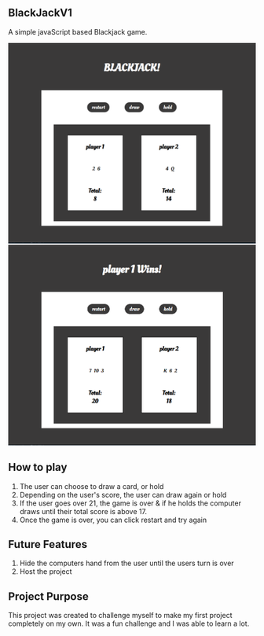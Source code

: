 ## BlackJackV1
A simple javaScript based Blackjack game. 

<img src="GitHubRefs/blackjack_screenshot_game-start.png" width="600">
<img src="GitHubRefs/blackjack_screenshot_game-finish.png" width="600">

## How to play
1. The user can choose to draw a card, or hold
2. Depending on the user's score, the user can draw again or hold
3. If the user goes over 21, the game is over & if he holds the computer draws until their total score is above 17.
4. Once the game is over, you can click restart and try again

## Future Features
1. Hide the computers hand from the user until the users turn is over
2. Host the project

## Project Purpose
This project was created to challenge myself to make my first project completely on my own. It was a fun challenge and I was able to learn a lot.
